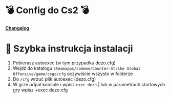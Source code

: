 #   💣 Config do Cs2 💣

[**Changelog**](https://github.com/1Dezo/Config-Cs2/commits/main)

# 🔋 Szybka instrukcja instalacji
1. Pobierasz autoexec (w tym przypadku dezo.cfg)
2. Wejdź do katalogu `steamapps/common/Counter-Strike Global Offensive/game/csgo/cfg` oczywiście wszysto w folderze
3. Do `/cfg` wrzuć plik autoexec (dezo.cfg)
4. W grze odpal konsole i wpisz `exec dezo` | lub w parametrach startowych gry wpisz +exec dezo.cfg
